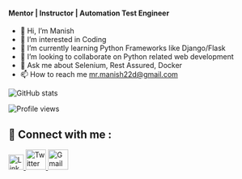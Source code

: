 #### Mentor | Instructor | Automation Test Engineer
- 👋 Hi, I’m Manish
- 👀 I’m interested in Coding
- 🌱 I’m currently learning Python Frameworks like Django/Flask
- 💞️ I’m looking to collaborate on Python related web development
- 💬 Ask me about Selenium, Rest Assured, Docker  
- 📫 How to reach me mr.manish22d@gmail.com

![GitHub stats](https://github-readme-stats.vercel.app/api?username=manish22d&show_icons=true)  

![Profile views](https://gpvc.arturio.dev/manish22d)  


## 💬 Connect with me : 

<a href="https://www.linkedin.com/in/manish-mahaseth/">
  <img src="https://cdn.worldvectorlogo.com/logos/linkedin-icon-2.svg" title="Linkedin" alt="Linkedin Account" width="30"/>
</a>
<a href="https://twitter.com/ManeeshMahaseth">
  <img src="https://cdn.worldvectorlogo.com/logos/twitter-6.svg" title="Twitter" alt="Twitter Account" width="40"/>
</a>
<a href="mailto:mr.manish22d@gmail.com">
  <img src="https://cdn.worldvectorlogo.com/logos/gmail-icon-2.svg" title="Gmail" alt="Gmail Account" width="40"/>
</a>

<!---
manish22d/manish22d is a ✨ special ✨ repository because its `README.md` (this file) appears on your GitHub profile.
You can click the Preview link to take a look at your changes.
--->
